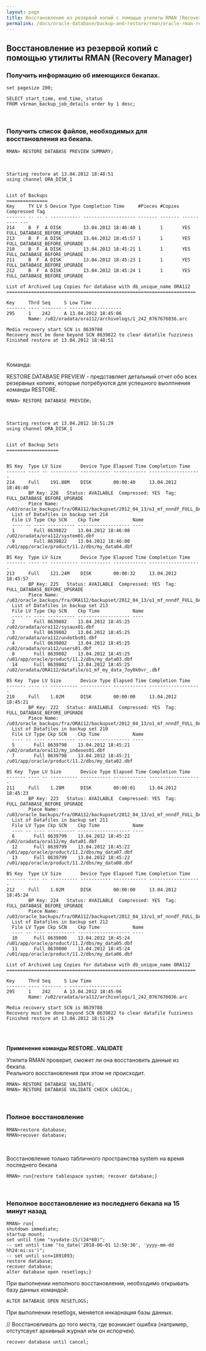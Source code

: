 ```yaml
---
layout: page
title: Восстановление из резервой копий с помощью утилиты RMAN (Recovery Manager)
permalink: /docs/oracle-database/backup-and-restore/rman/oracle-rman-restore-and-recover/
---
```



## Восстановление из резервой копий с помощью утилиты RMAN (Recovery Manager)


### Получить информацию об имеющихся бекапах.


    set pagesize 200;

    SELECT start_time, end_time, status
    FROM v$rman_backup_job_details order by 1 desc;

<br/>


<h3>Получить список файлов, необходимых для восстановления из бекапа.</h3>


    RMAN> RESTORE DATABASE PREVIEW SUMMARY;

<br/>



    Starting restore at 13.04.2012 18:48:51
    using channel ORA_DISK_1


    List of Backups
    ===============
    Key     TY LV S Device Type Completion Time     #Pieces #Copies Compressed Tag
    ------- -- -- - ----------- ------------------- ------- ------- ---------- ---
    214     B  F  A DISK        13.04.2012 18:46:40 1       1       YES        FULL_DATABASE_BEFORE_UPGRADE
    213     B  F  A DISK        13.04.2012 18:45:57 1       1       YES        FULL_DATABASE_BEFORE_UPGRADE
    210     B  F  A DISK        13.04.2012 18:45:21 1       1       YES        FULL_DATABASE_BEFORE_UPGRADE
    211     B  F  A DISK        13.04.2012 18:45:23 1       1       YES        FULL_DATABASE_BEFORE_UPGRADE
    212     B  F  A DISK        13.04.2012 18:45:24 1       1       YES        FULL_DATABASE_BEFORE_UPGRADE

    List of Archived Log Copies for database with db_unique_name ORA112
    =====================================================================

    Key     Thrd Seq     S Low Time
    ------- ---- ------- - -------------------
    295     1    242     A 13.04.2012 18:45:06
            Name: /u02/oradata/ora112/archivelogs/1_242_0767676036.arc

    Media recovery start SCN is 8639788
    Recovery must be done beyond SCN 8639822 to clear datafile fuzziness
    Finished restore at 13.04.2012 18:48:51


<br/><br/>
Команда:<br/>

RESTORE DATABASE PREVIEW - представляет детальный отчет обо всех резервных копиях, которые потребуются для успешного выолпнения команды RESTORE.


    RMAN> RESTORE DATABASE PREVIEW;

<br/>

    Starting restore at 13.04.2012 18:51:29
    using channel ORA_DISK_1


    List of Backup Sets
    ===================


    BS Key  Type LV Size       Device Type Elapsed Time Completion Time
    ------- ---- -- ---------- ----------- ------------ -------------------
    214     Full    191.88M    DISK        00:00:40     13.04.2012 18:46:40
            BP Key: 226   Status: AVAILABLE  Compressed: YES  Tag: FULL_DATABASE_BEFORE_UPGRADE
            Piece Name: /u03/oracle_backups/fra/ORA112/backupset/2012_04_13/o1_mf_nnndf_FULL_DATABASE_BEFORE_7rjh18jk_.bkp
      List of Datafiles in backup set 214
      File LV Type Ckp SCN    Ckp Time            Name
      ---- -- ---- ---------- ------------------- ----
      1       Full 8639822    13.04.2012 18:46:00 /u02/oradata/ora112/system01.dbf
      9       Full 8639822    13.04.2012 18:46:00 /u01/app/oracle/product/11.2/dbs/my_data04.dbf

    BS Key  Type LV Size       Device Type Elapsed Time Completion Time
    ------- ---- -- ---------- ----------- ------------ -------------------
    213     Full    121.24M    DISK        00:00:32     13.04.2012 18:45:57
            BP Key: 225   Status: AVAILABLE  Compressed: YES  Tag: FULL_DATABASE_BEFORE_UPGRADE
            Piece Name: /u03/oracle_backups/fra/ORA112/backupset/2012_04_13/o1_mf_nnndf_FULL_DATABASE_BEFORE_7rjh059r_.bkp
      List of Datafiles in backup set 213
      File LV Type Ckp SCN    Ckp Time            Name
      ---- -- ---- ---------- ------------------- ----
      2       Full 8639802    13.04.2012 18:45:25 /u02/oradata/ora112/sysaux01.dbf
      3       Full 8639802    13.04.2012 18:45:25 /u02/oradata/ora112/undotbs01.dbf
      4       Full 8639802    13.04.2012 18:45:25 /u02/oradata/ora112/users01.dbf
      8       Full 8639802    13.04.2012 18:45:25 /u01/app/oracle/product/11.2/dbs/my_data03.dbf
      14      Full 8639802    13.04.2012 18:45:25 /u02/oradata/ORA112/datafile/o1_mf_my_data_7oy0k0vr_.dbf

    BS Key  Type LV Size       Device Type Elapsed Time Completion Time
    ------- ---- -- ---------- ----------- ------------ -------------------
    210     Full    1.02M      DISK        00:00:00     13.04.2012 18:45:21
            BP Key: 222   Status: AVAILABLE  Compressed: YES  Tag: FULL_DATABASE_BEFORE_UPGRADE
            Piece Name: /u03/oracle_backups/fra/ORA112/backupset/2012_04_13/o1_mf_nnndf_FULL_DATABASE_BEFORE_7rjh01to_.bkp
      List of Datafiles in backup set 210
      File LV Type Ckp SCN    Ckp Time            Name
      ---- -- ---- ---------- ------------------- ----
      5       Full 8639798    13.04.2012 18:45:21 /u02/oradata/ora112/my_indexes01.dbf
      7       Full 8639798    13.04.2012 18:45:21 /u01/app/oracle/product/11.2/dbs/my_data02.dbf

    BS Key  Type LV Size       Device Type Elapsed Time Completion Time
    ------- ---- -- ---------- ----------- ------------ -------------------
    211     Full    1.28M      DISK        00:00:01     13.04.2012 18:45:23
            BP Key: 223   Status: AVAILABLE  Compressed: YES  Tag: FULL_DATABASE_BEFORE_UPGRADE
            Piece Name: /u03/oracle_backups/fra/ORA112/backupset/2012_04_13/o1_mf_nnndf_FULL_DATABASE_BEFORE_7rjh02yy_.bkp
      List of Datafiles in backup set 211
      File LV Type Ckp SCN    Ckp Time            Name
      ---- -- ---- ---------- ------------------- ----
      6       Full 8639799    13.04.2012 18:45:22 /u02/oradata/ora112/my_data01.dbf
      12      Full 8639799    13.04.2012 18:45:22 /u01/app/oracle/product/11.2/dbs/my_data07.dbf
      13      Full 8639799    13.04.2012 18:45:22 /u01/app/oracle/product/11.2/dbs/my_data08.dbf

    BS Key  Type LV Size       Device Type Elapsed Time Completion Time
    ------- ---- -- ---------- ----------- ------------ -------------------
    212     Full    1.02M      DISK        00:00:00     13.04.2012 18:45:24
            BP Key: 224   Status: AVAILABLE  Compressed: YES  Tag: FULL_DATABASE_BEFORE_UPGRADE
            Piece Name: /u03/oracle_backups/fra/ORA112/backupset/2012_04_13/o1_mf_nnndf_FULL_DATABASE_BEFORE_7rjh044h_.bkp
      List of Datafiles in backup set 212
      File LV Type Ckp SCN    Ckp Time            Name
      ---- -- ---- ---------- ------------------- ----
      10      Full 8639800    13.04.2012 18:45:24 /u01/app/oracle/product/11.2/dbs/my_data05.dbf
      11      Full 8639800    13.04.2012 18:45:24 /u01/app/oracle/product/11.2/dbs/my_data06.dbf

    List of Archived Log Copies for database with db_unique_name ORA112
    =====================================================================

    Key     Thrd Seq     S Low Time
    ------- ---- ------- - -------------------
    295     1    242     A 13.04.2012 18:45:06
            Name: /u02/oradata/ora112/archivelogs/1_242_0767676036.arc

    Media recovery start SCN is 8639788
    Recovery must be done beyond SCN 8639822 to clear datafile fuzziness
    Finished restore at 13.04.2012 18:51:29


<br/><br/>

<strong>Применение команды RESTORE..VALIDATE</strong>


Утилита RMAN проверит, сможет ли она восстановить данные из бекапа.<br/>
Реального восстановления при этом не происходит.


    RMAN> RESTORE DATABASE VALIDATE;
    RMAN> RESTORE DATABASE VALIDATE CHECK LOGICAL;


<br/>
<h3>Полное восстановление</h3>


    RMAN>restore database;
    RMAN>recover database;


<br/>

Восстановление только табличного пространства system на время последнего бекапа<br/>

    RMAN> run{restore tablespace system; recover database;}


<br/>
<h3>Неполное восстановление из последнего бекапа на 15 минут назад</h3>



    RMAN> run{
    shutdown immediate;
    startup mount;
    set until time "sysdate-15/(24*60)";
    -- set until time "to_date('2010-06-01 12:50:30', 'yyyy-mm-dd hh24:mi:ss')";
    -- set until scn=1891093;
    restore database;
    recover database;
    alter database open resetlogs;}



При выполнении неполного восстановления, необходимо открывать базу данных командой:

    ALTER DATABASE OPEN RESETLOGS;

При выполнении resetlogs, меняется инкарнация базы данных.



// Восстановливать до того места, где возникает ошибка (например, отстутсвует архивный журнал или он испорчен).

    recover database until cancel;


<!--

<br/>

### В случае потери всего, включая файлы данных, spfile, но при бекапах. (Пока не тестировалось на реальных базах. Пока просто для информации.)


    $ export ORACLE_SID=XXXX
    $ rman target / nocatalog

<br/>

    RMAN> startup force nomount;

<br/>

    RMAN> list backupset;

<br/>

    RMAN> restore spfile to pfile '/tmp/initora12.ora' from '+ARCH/ORCL12/BACKUPSET/2015_08_19/nnsnf0_full_database_spfile_0.289.888163613';

<br/>

    RMAN> restore spfile from '+ARCH/ORCL12/BACKUPSET/2015_08_19/nnsnf0_full_database_spfile_0.289.888163613';

<br/>

Восстановили spfile.

    SQL> shutdown immediate;
    SQL> startup nomount;

<br/>

    $ rmant rarget / nocatalog
    RMAN> restore controlfile from '+ARCH/ORCL12/BACKUPSET/2015_08_19/nnsnf0_full_database_spfile_0.289.888163613';

<br/>

    SQL> alter database mount;

<br/>

    $ rman rarget / nocatalog
    RMAN> restore controlfile from '+ARCH/ORCL12/BACKUPSET/2015_08_19/nnsnf0_full_database_spfile_0.289.888163613';


База в состоянии: Mounted

    RMAN> crosscheck backup;

    RMAN> catalog start with '+ARCH/ORCL12/BACKUPSET/2015_08_19/';

    RMAN> crosscheck archivelog all;


// Если нужно восстановить в каталог в котором были файлы данных

    RMAN> restore database;
    RMAN> recover database;



// Если нужно восстановить в каталог отличный от того, который был.

    RMAN> RUN {
        set newname for datafile 1 to '...../system*.dbf';
        set newname for datafile 2 to '...../sysadux*.dbf';
        set newname for datafile 3 to '...../undo*.dbf';
        set newname for datafile 4 to '...../user*.dbf';

        restore datafile 1,2,3,4;
        switch datafile all;
        recover datafile 1,2,3,4;
    }

<br/>

    RMAN> alter database open resetlogs;

-->
